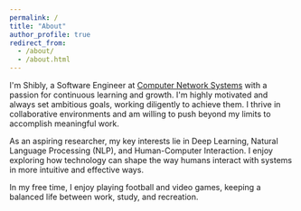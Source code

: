 ```yaml
---
permalink: /
title: "About"
author_profile: true
redirect_from: 
  - /about/
  - /about.html
---
```

I'm Shibly, a Software Engineer at [Computer Network Systems](https://site.cnsbd.com/) with a passion for continuous learning and growth. I'm highly motivated and always set ambitious goals, working diligently to achieve them. I thrive in collaborative environments and am willing to push beyond my limits to accomplish meaningful work.

As an aspiring researcher, my key interests lie in Deep Learning, Natural Language Processing (NLP), and Human-Computer Interaction. I enjoy exploring how technology can shape the way humans interact with systems in more intuitive and effective ways.

In my free time, I enjoy playing football and video games, keeping a balanced life between work, study, and recreation.


